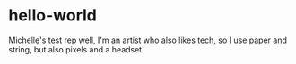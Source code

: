 # hello-world
Michelle's test rep
well, I'm an artist who also likes tech, so I use paper and string, but also pixels and a headset

